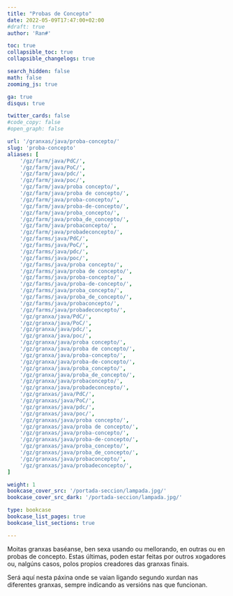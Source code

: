 ```yaml
---
title: "Probas de Concepto"
date: 2022-05-09T17:47:00+02:00
#draft: true
author: 'Ran#'

toc: true
collapsible_toc: true
collapsible_changelogs: true

search_hidden: false
math: false
zooming_js: true

ga: true
disqus: true

twitter_cards: false
#code_copy: false
#open_graph: false

url: '/granxas/java/proba-concepto/'
slug: 'proba-concepto'
aliases: [
    '/gz/farm/java/PdC/',
    '/gz/farm/java/PoC/',
    '/gz/farm/java/pdc/',
    '/gz/farm/java/poc/',
    '/gz/farm/java/proba concepto/',
    '/gz/farm/java/proba de concepto/',
    '/gz/farm/java/proba-concepto/',
    '/gz/farm/java/proba-de-concepto/',
    '/gz/farm/java/proba_concepto/',
    '/gz/farm/java/proba_de_concepto/',
    '/gz/farm/java/probaconcepto/',
    '/gz/farm/java/probadeconcepto/',
    '/gz/farms/java/PdC/',
    '/gz/farms/java/PoC/',
    '/gz/farms/java/pdc/',
    '/gz/farms/java/poc/',
    '/gz/farms/java/proba concepto/',
    '/gz/farms/java/proba de concepto/',
    '/gz/farms/java/proba-concepto/',
    '/gz/farms/java/proba-de-concepto/',
    '/gz/farms/java/proba_concepto/',
    '/gz/farms/java/proba_de_concepto/',
    '/gz/farms/java/probaconcepto/',
    '/gz/farms/java/probadeconcepto/',
    '/gz/granxa/java/PdC/',
    '/gz/granxa/java/PoC/',
    '/gz/granxa/java/pdc/',
    '/gz/granxa/java/poc/',
    '/gz/granxa/java/proba concepto/',
    '/gz/granxa/java/proba de concepto/',
    '/gz/granxa/java/proba-concepto/',
    '/gz/granxa/java/proba-de-concepto/',
    '/gz/granxa/java/proba_concepto/',
    '/gz/granxa/java/proba_de_concepto/',
    '/gz/granxa/java/probaconcepto/',
    '/gz/granxa/java/probadeconcepto/',
    '/gz/granxas/java/PdC/',
    '/gz/granxas/java/PoC/',
    '/gz/granxas/java/pdc/',
    '/gz/granxas/java/poc/',
    '/gz/granxas/java/proba concepto/',
    '/gz/granxas/java/proba de concepto/',
    '/gz/granxas/java/proba-concepto/',
    '/gz/granxas/java/proba-de-concepto/',
    '/gz/granxas/java/proba_concepto/',
    '/gz/granxas/java/proba_de_concepto/',
    '/gz/granxas/java/probaconcepto/',
    '/gz/granxas/java/probadeconcepto/',
]

weight: 1
bookcase_cover_src: '/portada-seccion/lampada.jpg/'
bookcase_cover_src_dark: '/portada-seccion/lampada.jpg/'

type: bookcase
bookcase_list_pages: true
bookcase_list_sections: true

---
```


Moitas granxas baséanse, ben sexa usando ou mellorando, en outras ou en probas de concepto.
Estas últimas, poden estar feitas por outros xogadores ou, nalgúns casos, polos propios creadores das granxas finais.

Será aquí nesta páxina onde se vaian ligando segundo xurdan nas diferentes granxas, sempre indicando as versións nas que funcionan.
